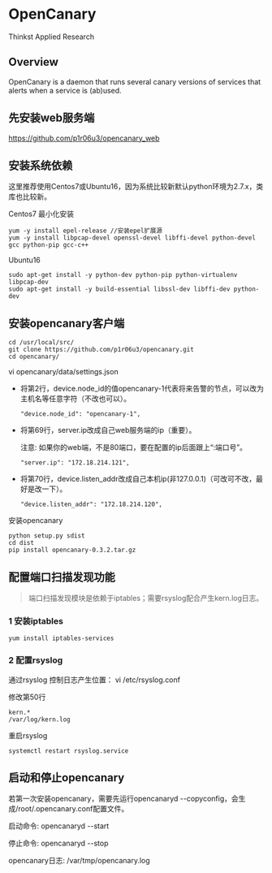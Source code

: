 OpenCanary
=================
Thinkst Applied Research

Overview
----------

OpenCanary is a daemon that runs several canary versions of services that alerts when a service is (ab)used.

先安装web服务端
----------------
https://github.com/p1r06u3/opencanary_web


安装系统依赖
----------------
这里推荐使用Centos7或Ubuntu16，因为系统比较新默认python环境为2.7.x，类库也比较新。

Centos7 最小化安装
```
yum -y install epel-release //安装epel扩展源
yum -y install libpcap-devel openssl-devel libffi-devel python-devel gcc python-pip gcc-c++
```

Ubuntu16
```
sudo apt-get install -y python-dev python-pip python-virtualenv libpcap-dev
sudo apt-get install -y build-essential libssl-dev libffi-dev python-dev
```



安装opencanary客户端
----------

```
cd /usr/local/src/
git clone https://github.com/p1r06u3/opencanary.git
cd opencanary/
```

vi opencanary/data/settings.json

* 将第2行，device.node_id的值opencanary-1代表将来告警的节点，可以改为主机名等任意字符（不改也可以）。

    ```
    "device.node_id": "opencanary-1",
    ```

* 将第69行，server.ip改成自己web服务端的ip（重要）。

    注意: 如果你的web端，不是80端口，要在配置的ip后面跟上“:端口号”。

    ```
    "server.ip": "172.18.214.121",
    ```

* 将第70行，device.listen_addr改成自己本机ip(非127.0.0.1)（可改可不改，最好是改一下）。

    ```
    "device.listen_addr": "172.18.214.120",
    ```

安装opencanary
```
python setup.py sdist
cd dist
pip install opencanary-0.3.2.tar.gz
```

配置端口扫描发现功能
----------------------
>端口扫描发现模块是依赖于iptables；需要rsyslog配合产生kern.log日志。


### 1 安装iptables

```
yum install iptables-services
```

### 2 配置rsyslog

通过rsyslog 控制日志产生位置： vi /etc/rsyslog.conf

修改第50行
```
kern.*                                                 /var/log/kern.log
```
重启rsyslog

```
systemctl restart rsyslog.service
```

启动和停止opencanary
----------------------

若第一次安装opencanary，需要先运行opencanaryd --copyconfig，会生成/root/.opencanary.conf配置文件。

启动命令: opencanaryd --start

停止命令: opencanaryd --stop

opencanary日志: /var/tmp/opencanary.log

